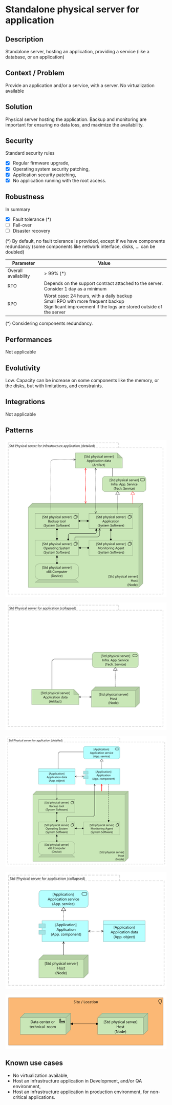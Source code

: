# Standalone physical server for application

## Description
Standalone server, hosting an application, providing a service (like a database, or an application)

## Context / Problem
Provide an application and/or a service, with a server. No virtualization available

## Solution
Physical server hosting the application. Backup and monitoring are important for ensuring no data loss, and maximize the availability.

## Security

Standard security rules
* [x] Regular firmware upgrade,
* [x] Operating system security patching,
* [x] Application security patching,
* [x] No application running with the root access.

## Robustness

In summary 
* [x] Fault tolerance (\*)
* [ ] Fail-over
* [ ] Disaster recovery

(\*) By default, no fault tolerance is provided, except if we have components redundancy (some components like network interface, disks, ... can be doubled)

| Parameter | Value |
|----|----|
| Overall availability | > 99% (\*) |
| RTO | Depends on the support contract attached to the server. Consider 1 day as a minimum |
| RPO | Worst case: 24 hours, with a daily backup<br />Small RPO with more frequent backup<br /> Significant improvement if the logs are stored outside of the server | 

(\*) Considering components redundancy.

## Performances

Not applicable

## Evolutivity

Low. Capacity can be increase on some components like the memory, or the disks, but with limitations, and constraints.

## Integrations

Not applicable

## Patterns

![Pattern T001a: Detailed view for infrastructure application](images/std-physical-server-for-infrastructure-app-detailed.svg "Pattern 1a: Detailed view for infrastructure application")

![Pattern T001b: Collapsed view for infrastructure application](images/std-physical-server-for-infrastructure-app-collapsed.svg "Pattern 1b: Collapsed view for infrastructure application")

![Pattern T002a: Detailed view for application](images/std-physical-server-for-application-detailed.svg "Pattern 2a: Detailed view for application")

![Pattern T002b: Collapsed view for application](images/std-physical-server-for-application-collapsed.svg "Pattern 2b: Collapsed view for application")

![Pattern T003: Standalone server implementation](images/std-physical-server-implementation.svg "Pattern 3: Standalone server implementation")

## Known use cases

* No virtualization available,
* Host an infrastructure application in Development, and/or QA environment, 
* Host an infrastructure application in production environment, for non-critical applications.
